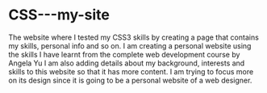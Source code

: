 # CSS---my-site
The website where I tested my CSS3 skills by creating a page that contains my skills, personal info and so on.
I am creating a personal website  using the skills I have learnt from the complete web development course by Angela Yu
I am also adding details about my background, interests and skills to this website so that it has more content. I am trying to focus more on its design since it is going to be a personal website of a web designer.
